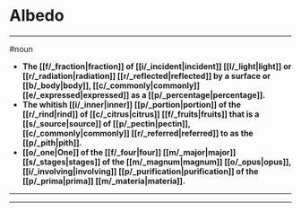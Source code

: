 # Albedo
---
#noun
- **The [[f/_fraction|fraction]] of [[i/_incident|incident]] [[l/_light|light]] or [[r/_radiation|radiation]] [[r/_reflected|reflected]] by a surface or [[b/_body|body]], [[c/_commonly|commonly]] [[e/_expressed|expressed]] as a [[p/_percentage|percentage]].**
- **The whitish [[i/_inner|inner]] [[p/_portion|portion]] of the [[r/_rind|rind]] of [[c/_citrus|citrus]] [[f/_fruits|fruits]] that is a [[s/_source|source]] of [[p/_pectin|pectin]], [[c/_commonly|commonly]] [[r/_referred|referred]] to as the [[p/_pith|pith]].**
- **[[o/_one|One]] of the [[f/_four|four]] [[m/_major|major]] [[s/_stages|stages]] of the [[m/_magnum|magnum]] [[o/_opus|opus]], [[i/_involving|involving]] [[p/_purification|purification]] of the [[p/_prima|prima]] [[m/_materia|materia]].**
---
---
